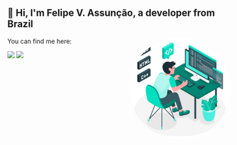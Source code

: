 ## 👋 Hi, I'm Felipe V. Assunção, a developer from Brazil


<img align='right' src="https://github.com/assuncaofelipe/assuncaofelipe/blob/main/images/capas/capa5.png" width="230">

You can find me here:

[<img src="https://img.shields.io/badge/linkedin-%230077B5.svg?&style=for-the-badge&logo=linkedin&logoColor=white" />](https://www.linkedin.com/in/assuncao-felipe/)
[<img src = "https://img.shields.io/badge/instagram-%23E4405F.svg?&style=for-the-badge&logo=instagram&logoColor=white">](https://www.instagram.com/diceloss/)
